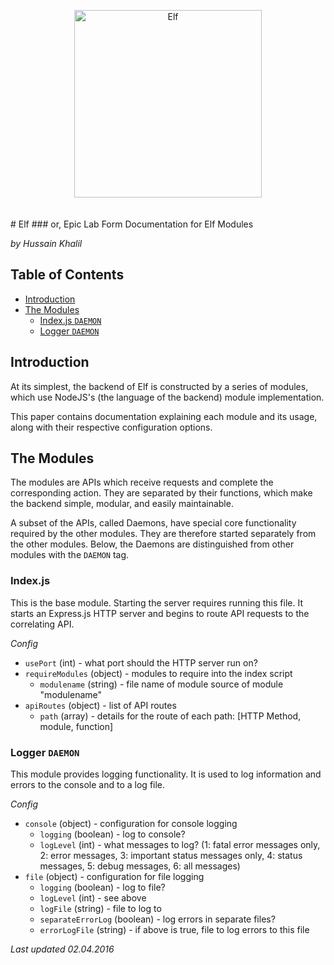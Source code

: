 <p align="center">
<img height="300" width="300" alt="Elf" src="meta/icons/elflogo2.svg" style="margin-bottom: 20px">
</p>
# Elf
### or, Epic Lab Form
Documentation for Elf Modules

*by Hussain Khalil*

## Table of Contents
* [Introduction](#introduction)
* [The Modules](#the_modules)
  * [Index.js `DAEMON`](#indexjs)
  * [Logger `DAEMON`](#logger)

## <a name="introduction"></a>Introduction
At its simplest, the backend of Elf is constructed by a series of modules, which use NodeJS's (the language of the backend) module implementation.

This paper contains documentation explaining each module and its usage, along with their respective configuration options.

## <a name="the_modules"></a>The Modules
The modules are APIs which receive requests and complete the corresponding action. They are separated by their functions, which make the backend simple, modular, and easily maintainable.

A subset of the APIs, called Daemons, have special core functionality required by the other modules. They are therefore started separately from the other modules. Below, the Daemons are distinguished from other modules with the `DAEMON` tag.

### <a name="indexjs"></a>Index.js

This is the base module. Starting the server requires running this file. It starts an Express.js HTTP server and begins to route API requests to the correlating API.

*Config*

* `usePort` (int) - what port should the HTTP server run on?
* `requireModules` (object) - modules to require into the index script
  * `modulename` (string) - file name of module source of module "modulename"
* `apiRoutes` (object) - list of API routes
  * `path` (array) - details for the route of each path: [HTTP Method, module, function]

### <a name="logger"></a>Logger `DAEMON`

This module provides logging functionality. It is used to log information and errors to the console and to a log file.

*Config*

* `console` (object) - configuration for console logging
    * `logging` (boolean) - log to console?
    * `logLevel` (int) - what messages to log? (1: fatal error messages only, 2: error messages, 3: important status messages only, 4: status messages, 5: debug messages, 6: all messages)
* `file` (object) - configuration for file logging
    * `logging` (boolean) - log to file?
    * `logLevel` (int) - see above
    * `logFile` (string) - file to log to
    * `separateErrorLog` (boolean) - log errors in separate files?
    * `errorLogFile` (string) - if above is true, file to log errors to this file

*Last updated 02.04.2016*
